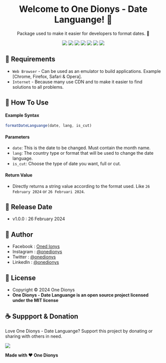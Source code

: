 <h1 align="center">Welcome to One Dionys - Date Languange! 👋 </h1>

<p align="center">Package used to make it easier for developers to format dates. 💖 </p>

<p align="center">
<img src="https://img.shields.io/github/contributors/onedionys/onedionys-date-languange?style=flat-square">
<img src="https://img.shields.io/github/issues/onedionys/onedionys-date-languange?style=flat-square">
<img src="https://img.shields.io/github/stars/onedionys/onedionys-date-languange?style=flat-square"> 
<img src="https://img.shields.io/github/forks/onedionys/onedionys-date-languange?style=flat-square">
<img src="https://img.shields.io/github/last-commit/onedionys/onedionys-date-languange.svg?style=flat-square">
<img src="https://img.shields.io/github/languages/code-size/onedionys/onedionys-date-languange?style=flat-square">
<img src="https://img.shields.io/github/license/onedionys/onedionys-date-languange?style=flat-square">
</p>

## 💾 Requirements

* `Web Browser` - Can be used as an emulator to build applications. Example [Chrome, Firefox, Safari & Opera].
* `Internet` - Because many use CDN and to make it easier to find solutions to all problems.

## 🎯 How To Use

#### Example Syntax

```javascript
formatDateLanguange(date, lang, is_cut)
```

#### Parameters

* `date`: This is the date to be changed. Must contain the month name.
* `lang`: The country type or format that will be used to change the date language.
* `is_cut`: Choose the type of date you want, full or cut.

#### Return Value

* Directly returns a string value according to the format used. Like `26 February 2024` or `26 Februari 2024`.

## 📆 Release Date

* v1.0.0 : 26 February 2024

## 🧑 Author

* Facebook : <a href="https://www.facebook.com/theonedionys"> Oned Ionys</a>
* Instagram : <a href="https://www.instagram.com/onedionys/"> @onedionys</a>
* Twitter : <a href="https://twitter.com/onedionys"> @onedionys</a>
* LinkedIn :  <a href="https://www.linkedin.com/in/onedionys/"> @onedionys</a>

## 📝 License

* Copyright © 2024 One Dionys
* **One Dionys - Date Languange is an open source project licensed under the MIT license**

## ☕️ Suppport & Donation

Love One Dionys - Date Languange? Support this project by donating or sharing with others in need.

<a href="https://www.buymeacoffee.com/onedionys"><img src="https://img.shields.io/badge/Buy_Me_A_Coffee-FFDD00?style=for-the-badge&logo=buy-me-a-coffee&logoColor=black"/> </a>

**Made with ❤️ One Dionys**
